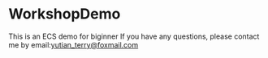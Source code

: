 # WorkshopDemo
This is an ECS demo for biginner
If you have any questions, please contact me by email:yutian_terry@foxmail.com
